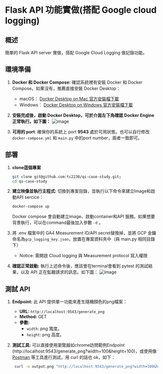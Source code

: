 
# Flask API 功能實做(搭配 Google cloud logging)

## 概述

簡單的 Flask API server 實做，搭配 Google Cloud Logging 做記錄功能。

## 環境準備

1. **Docker 和 Docker Compose:** 確認系統裡有安裝 Docker 和 Docker Compose。如果沒有，推薦直接安裝 Docker Desktop：
    - macOS： [Docker Desktop on Mac 官方安裝檔下載](https://docs.docker.com/desktop/install/mac-install/)
    - Windows： [Docker Desktop on Windows 官方安裝檔下載](https://docs.docker.com/desktop/install/windows-install/)

2. **安裝完成後，啟動 Docker Desktop，可於介面左下角確認 Docker Engine 正常執行。如下圖：**
    ![image](https://github.com/user-attachments/assets/67ea61fc-8d75-43c9-bab7-3a6ccb0ea3ea)

3. **可用的 port**: 確保你的系統上 port **9543** 處於可用狀態。也可以自行修改 `docker-compose.yml` 和 `main.py` 中的port number，兩者一致即可。

## 部署

1. **clone這個專案**
   ```bash
   git clone git@github.com:tc2230/qs-case-study.git;
   cd qs-case-study
   ```

2. **建立映像並執行主程式:** 切換到專案目錄，並執行以下命令來建立Image和啟動API sercice：
   ```bash
   docker-compose up
   ```
    Docker compose 會自動建立image、啟動container和API 服務。如果想要背景執行，可以在command最後加入參數 `-d` 。

3. 將 .env 檔案中的 GA4 Measurement ID/API secret替換掉，並將 GCP 金鑰命名為`gcp_logging_key.json`，放置在專案資料夾中（與 main.py 相同目錄下）
    - Notice: 需開啟 Cloud logging 與 Measurement protocol 寫入權限

4. **確認正常啟動:** 執行上述命令後，應該會在terminal會看到 pytest 的測試結果，以及 API 正在監聽請求的訊息。如下圖：
    ![image](https://github.com/user-attachments/assets/1d073d74-57f8-4625-a3e9-1c28c5a75e7d)

## 測試 API

1. **Endpoint:** 此 API 提供單一功能來產生隨機顏色的png檔案：
   - **URL:** `http://localhost:9543/generate_png`
   - **Method:** GET
   - **參數:**
     - `width`: png 寬度。
     - `height`: png 高度。

2. **測試工具:** 可以直接使用瀏覽器如chrome訪問範例Endpoint (http://localhost:9543/generate_png?width=100&height=100)，或使用像 [Postman](https://www.postman.com/downloads/) 等工具進行測試，用 curl 的話也 ok，如下：
      ```bash
       curl -o output.png "http://localhost:9543/generate_png?width=100&height=100"
      ```
